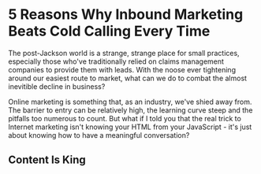 5 Reasons Why Inbound Marketing Beats Cold Calling Every Time
============================

The post-Jackson world is a strange, strange place for small practices, especially those who've traditionally relied on claims management companies to provide them with leads. With the noose ever tightening around our easiest route to market, what can we do to combat the almost inevitible decline in business?

Online marketing is something that, as an industry, we've shied away from. The barrier to entry can be relatively high, the learning curve steep and the pitfalls too numerous to count. But what if I told you that the real trick to Internet marketing isn't knowing your HTML from your JavaScript - it's just about knowing how to have a meaningful conversation?

Content Is King
---------------

